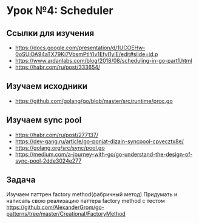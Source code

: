 # Урок №4: Scheduler
## Ссылки для изучения
	
* https://docs.google.com/presentation/d/1UCOEHw-0oSUiOA94aTX79Ki7VbsmPtlYlv1EfyI1ylE/edit#slide=id.p
* https://www.ardanlabs.com/blog/2018/08/scheduling-in-go-part1.html
* https://habr.com/ru/post/333654/

## Изучаем исходники

* https://github.com/golang/go/blob/master/src/runtime/proc.go
 
## Изучаем sync pool
	
* https://habr.com/ru/post/277137/
* https://dev-gang.ru/article/go-ponjat-dizain-syncpool-cpvecztx8e/
* https://golang.org/src/sync/pool.go
* https://medium.com/a-journey-with-go/go-understand-the-design-of-sync-pool-2dde3024e277
  
## Задача

Изучаем паттрен factory method(фабричный метод) 
Придумать и написать свою реализацию паттера factory method с тестом
https://github.com/AlexanderGrom/go-patterns/tree/master/Creational/FactoryMethod
